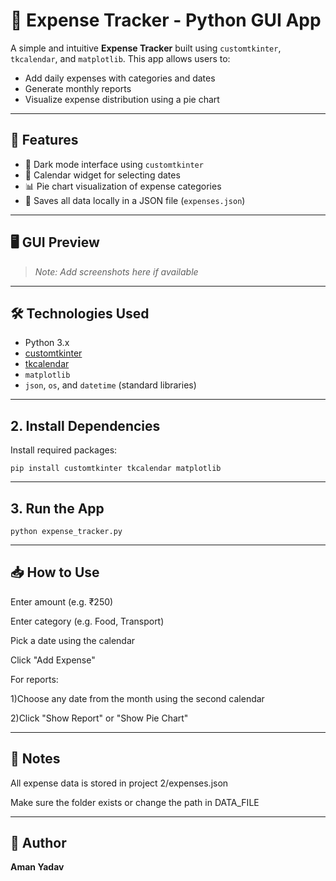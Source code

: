 # 💸 Expense Tracker - Python GUI App

A simple and intuitive **Expense Tracker** built using `customtkinter`, `tkcalendar`, and `matplotlib`. This app allows users to:

- Add daily expenses with categories and dates
- Generate monthly reports
- Visualize expense distribution using a pie chart

---

## 📌 Features

- 🌙 Dark mode interface using `customtkinter`
- 📆 Calendar widget for selecting dates
- 📊 Pie chart visualization of expense categories
- 💾 Saves all data locally in a JSON file (`expenses.json`)

---

## 🖥️ GUI Preview

> *Note: Add screenshots here if available*

---

## 🛠️ Technologies Used

- Python 3.x
- [customtkinter](https://github.com/TomSchimansky/CustomTkinter)
- [tkcalendar](https://github.com/j4321/tkcalendar)
- `matplotlib`
- `json`, `os`, and `datetime` (standard libraries)

---

## 2. Install Dependencies
Install required packages:
```
pip install customtkinter tkcalendar matplotlib
```

---

## 3. Run the App
```
python expense_tracker.py
```

---

## 📥 How to Use
Enter amount (e.g. ₹250)

Enter category (e.g. Food, Transport)

Pick a date using the calendar

Click "Add Expense"

For reports:

1)Choose any date from the month using the second calendar

2)Click "Show Report" or "Show Pie Chart"

---

## 📎 Notes
All expense data is stored in project 2/expenses.json

Make sure the folder exists or change the path in DATA_FILE

---
## 📇 Author

**Aman Yadav**  
